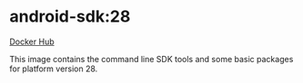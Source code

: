 # android-sdk:28 #

[Docker Hub](https://hub.docker.com/r/azabost/android-sdk/)

This image contains the command line SDK tools and some basic packages for platform version 28.
